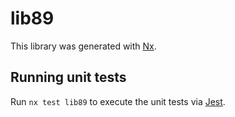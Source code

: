 # lib89

This library was generated with [Nx](https://nx.dev).


## Running unit tests

Run `nx test lib89` to execute the unit tests via [Jest](https://jestjs.io).


